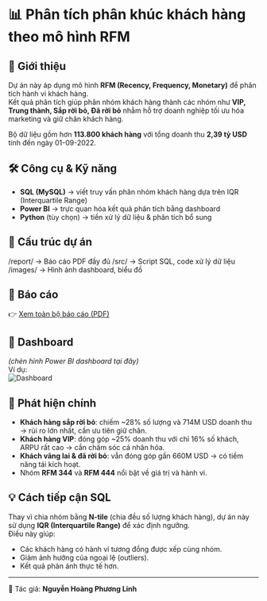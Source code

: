 # 📊 Phân tích phân khúc khách hàng theo mô hình RFM

## 🔎 Giới thiệu
Dự án này áp dụng mô hình **RFM (Recency, Frequency, Monetary)** để phân tích hành vi khách hàng.  
Kết quả phân tích giúp phân nhóm khách hàng thành các nhóm như **VIP, Trung thành, Sắp rời bỏ, Đã rời bỏ** nhằm hỗ trợ doanh nghiệp tối ưu hóa marketing và giữ chân khách hàng.  

Bộ dữ liệu gồm hơn **113.800 khách hàng** với tổng doanh thu **2,39 tỷ USD** tính đến ngày 01-09-2022.  

## 🛠 Công cụ & Kỹ năng
- **SQL (MySQL)** → viết truy vấn phân nhóm khách hàng dựa trên IQR (Interquartile Range)  
- **Power BI** → trực quan hóa kết quả phân tích bằng dashboard  
- **Python** (tùy chọn) → tiền xử lý dữ liệu & phân tích bổ sung  

## 📂 Cấu trúc dự án
/report/ → Báo cáo PDF đầy đủ
/src/ → Script SQL, code xử lý dữ liệu
/images/ → Hình ảnh dashboard, biểu đồ

## 📄 Báo cáo
👉 [Xem toàn bộ báo cáo (PDF)](report/Bao-cao-phan-tich-khach-hang-dua-tren-mo-hinh-RFM.pdf)

## 📸 Dashboard
*(chèn hình Power BI dashboard tại đây)*  
Ví dụ:  
![Dashboard](images/dashboard.png)

## 🚀 Phát hiện chính
- **Khách hàng sắp rời bỏ**: chiếm ~28% số lượng và 714M USD doanh thu → rủi ro lớn nhất, cần ưu tiên giữ chân.  
- **Khách hàng VIP**: đóng góp ~25% doanh thu với chỉ 16% số khách, ARPU rất cao → cần chăm sóc cá nhân hóa.  
- **Khách vãng lai & đã rời bỏ**: vẫn đóng góp gần 660M USD → có tiềm năng tái kích hoạt.  
- Nhóm **RFM 344** và **RFM 444** nổi bật về giá trị và hành vi.  

## 💡 Cách tiếp cận SQL
Thay vì chia nhóm bằng **N-tile** (chia đều số lượng khách hàng), dự án này sử dụng **IQR (Interquartile Range)** để xác định ngưỡng.  
Điều này giúp:  
- Các khách hàng có hành vi tương đồng được xếp cùng nhóm.  
- Giảm ảnh hưởng của ngoại lệ (outliers).  
- Kết quả phản ánh thực tế hơn.  

---

👤 Tác giả: **Nguyễn Hoàng Phương Linh**
